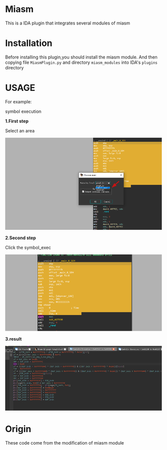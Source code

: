 Miasm
========

This is a IDA plugin that integrates several modules of miasm

Installation
========

Before installing this plugin,you should install the miasm module.
And then copying file `MiasmPlugin.py` and directory `miasm_modules` into IDA's `plugins` directory

USAGE
=======

For example:


symbol execution


**1.First step**


Select an area


![image](GIF/1.png)


**2.Second step**


Click the symbol_exec


![image](GIF/2.png)

**3.result**

![image](GIF/3.png)

Origin
=======

These code come from the modification of miasm module
